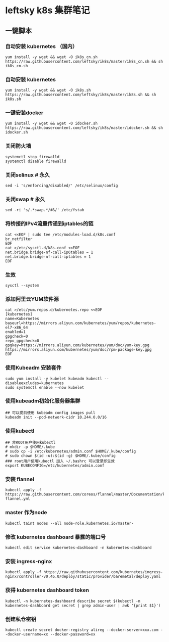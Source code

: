 # leftsky k8s 集群笔记

## 一键脚本
### 自动安装 kubernetes （国内）
    yum install -y wget && wget -O ik8s_cn.sh https://raw.githubusercontent.com/leftsky/ik8s/master/ik8s_cn.sh && sh ik8s_cn.sh
### 自动安装 kubernetes
    yum install -y wget && wget -O ik8s.sh https://raw.githubusercontent.com/leftsky/ik8s/master/ik8s.sh && sh ik8s.sh
### 一键安装docker
    yum install -y wget && wget -O idocker.sh https://raw.githubusercontent.com/leftsky/ik8s/master/idocker.sh && sh idocker.sh

### 关闭防火墙
    systemctl stop firewalld
    systemctl disable firewalld
### 关闭selinux # 永久
    sed -i 's/enforcing/disabled/' /etc/selinux/config
### 关闭swap # 永久
    sed -ri 's/.*swap.*/#&/' /etc/fstab
### 将桥接的IPv4流量传递到iptables的链
    cat <<EOF | sudo tee /etc/modules-load.d/k8s.conf
    br_netfilter
    EOF
    cat >/etc/sysctl.d/k8s.conf <<EOF
    net.bridge.bridge-nf-call-ip6tables = 1
    net.bridge.bridge-nf-call-iptables = 1
    EOF
### 生效
    sysctl --system

### 添加阿里云YUM软件源
    cat >/etc/yum.repos.d/kubernetes.repo <<EOF
    [kubernetes]
    name=Kubernetes
    baseurl=https://mirrors.aliyun.com/kubernetes/yum/repos/kubernetes-el7-x86_64
    enabled=1
    gpgcheck=0
    repo_gpgcheck=0
    gpgkey=https://mirrors.aliyun.com/kubernetes/yum/doc/yum-key.gpg https://mirrors.aliyun.com/kubernetes/yum/doc/rpm-package-key.gpg
    EOF

### 使用Kubeadm 安装套件
    sudo yum install -y kubelet kubeadm kubectl --disableexcludes=kubernetes
    sudo systemctl enable --now kubelet

### 使用kubeadm初始化服务器集群
    ## 可以提前使用 kubeadm config images pull
    kubeadm init --pod-network-cidr 10.244.0.0/16

### 使用kubectl
    ## 非ROOT用户使用kubectl
    # mkdir -p $HOME/.kube
    # sudo cp -i /etc/kubernetes/admin.conf $HOME/.kube/config
    # sudo chown $(id -u):$(id -g) $HOME/.kube/config
    ### root用户使用kubectl 加入 ~/.bashrc 可以登录即生效
    export KUBECONFIG=/etc/kubernetes/admin.conf

### 安装 flannel
    kubectl apply -f https://raw.githubusercontent.com/coreos/flannel/master/Documentation/kube-flannel.yml

### master 作为node
    kubectl taint nodes --all node-role.kubernetes.io/master-

### 修改 kubernetes dashboard 暴露的端口号
    kubectl edit service kubernetes-dashboard -n kubernetes-dashboard

### 安装 ingress-nginx
```
kubectl apply -f https://raw.githubusercontent.com/kubernetes/ingress-nginx/controller-v0.46.0/deploy/static/provider/baremetal/deploy.yaml
```

### 获得 kubernetes dashboard token
    kubectl -n kubernetes-dashboard describe secret $(kubectl -n kubernetes-dashboard get secret | grep admin-user | awk '{print $1}')
### 创建私仓密钥
    kubectl create secret docker-registry alireg --docker-server=xxx.com --docker-username=xx --docker-password=xx
